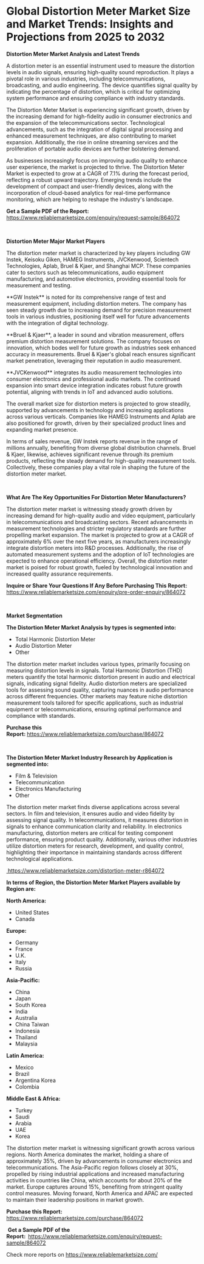 <p><h1>Global Distortion Meter Market Size and Market Trends: Insights and Projections from 2025 to 2032</h1></p><p><strong>Distortion Meter Market Analysis and Latest Trends</strong></p>
<p><p>A distortion meter is an essential instrument used to measure the distortion levels in audio signals, ensuring high-quality sound reproduction. It plays a pivotal role in various industries, including telecommunications, broadcasting, and audio engineering. The device quantifies signal quality by indicating the percentage of distortion, which is critical for optimizing system performance and ensuring compliance with industry standards.</p><p>The Distortion Meter Market is experiencing significant growth, driven by the increasing demand for high-fidelity audio in consumer electronics and the expansion of the telecommunications sector. Technological advancements, such as the integration of digital signal processing and enhanced measurement techniques, are also contributing to market expansion. Additionally, the rise in online streaming services and the proliferation of portable audio devices are further bolstering demand.</p><p>As businesses increasingly focus on improving audio quality to enhance user experience, the market is projected to thrive. The Distortion Meter Market is expected to grow at a CAGR of 7.1% during the forecast period, reflecting a robust upward trajectory. Emerging trends include the development of compact and user-friendly devices, along with the incorporation of cloud-based analytics for real-time performance monitoring, which are helping to reshape the industry's landscape.</p></p>
<p><strong>Get a Sample PDF of the Report:&nbsp;</strong> <a href="https://www.reliablemarketsize.com/enquiry/request-sample/864072?utm_campaign=3197&utm_medium=2&utm_source=Github&utm_content=ia&utm_term=10042025&utm_id=distortion-meter">https://www.reliablemarketsize.com/enquiry/request-sample/864072</a></p>
<p>&nbsp;</p>
<p><strong>Distortion Meter Major Market Players</strong></p>
<p><p>The distortion meter market is characterized by key players including GW Instek, Keisoku Giken, HAMEG Instruments, JVCKenwood, Scientech Technologies, Aplab, Bruel & Kjaer, and Shanghai MCP. These companies cater to sectors such as telecommunications, audio equipment manufacturing, and automotive electronics, providing essential tools for measurement and testing.</p><p>**GW Instek** is noted for its comprehensive range of test and measurement equipment, including distortion meters. The company has seen steady growth due to increasing demand for precision measurement tools in various industries, positioning itself well for future advancements with the integration of digital technology.</p><p>**Bruel & Kjaer**, a leader in sound and vibration measurement, offers premium distortion measurement solutions. The company focuses on innovation, which bodes well for future growth as industries seek enhanced accuracy in measurements. Bruel & Kjaer's global reach ensures significant market penetration, leveraging their reputation in audio measurement.</p><p>**JVCKenwood** integrates its audio measurement technologies into consumer electronics and professional audio markets. The continued expansion into smart device integration indicates robust future growth potential, aligning with trends in IoT and advanced audio solutions.</p><p>The overall market size for distortion meters is projected to grow steadily, supported by advancements in technology and increasing applications across various verticals. Companies like HAMEG Instruments and Aplab are also positioned for growth, driven by their specialized product lines and expanding market presence.</p><p>In terms of sales revenue, GW Instek reports revenue in the range of millions annually, benefiting from diverse global distribution channels. Bruel & Kjaer, likewise, achieves significant revenue through its premium products, reflecting the steady demand for high-quality measurement tools. Collectively, these companies play a vital role in shaping the future of the distortion meter market.</p></p>
<p>&nbsp;</p>
<p><strong>What Are The Key Opportunities For Distortion Meter Manufacturers?</strong></p>
<p><p>The distortion meter market is witnessing steady growth driven by increasing demand for high-quality audio and video equipment, particularly in telecommunications and broadcasting sectors. Recent advancements in measurement technologies and stricter regulatory standards are further propelling market expansion. The market is projected to grow at a CAGR of approximately 6% over the next five years, as manufacturers increasingly integrate distortion meters into R&D processes. Additionally, the rise of automated measurement systems and the adoption of IoT technologies are expected to enhance operational efficiency. Overall, the distortion meter market is poised for robust growth, fueled by technological innovation and increased quality assurance requirements.</p></p>
<p><strong>Inquire or Share Your Questions If Any Before Purchasing This Report:</strong> <a href="https://www.reliablemarketsize.com/enquiry/pre-order-enquiry/864072?utm_campaign=3197&utm_medium=2&utm_source=Github&utm_content=ia&utm_term=10042025&utm_id=distortion-meter">https://www.reliablemarketsize.com/enquiry/pre-order-enquiry/864072</a></p>
<p>&nbsp;</p>
<p><strong>Market Segmentation</strong></p>
<p><strong>The Distortion Meter Market Analysis by types is segmented into:</strong></p>
<p><ul><li>Total Harmonic Distortion Meter</li><li>Audio Distortion Meter</li><li>Other</li></ul></p>
<p><p>The distortion meter market includes various types, primarily focusing on measuring distortion levels in signals. Total Harmonic Distortion (THD) meters quantify the total harmonic distortion present in audio and electrical signals, indicating signal fidelity. Audio distortion meters are specialized tools for assessing sound quality, capturing nuances in audio performance across different frequencies. Other markets may feature niche distortion measurement tools tailored for specific applications, such as industrial equipment or telecommunications, ensuring optimal performance and compliance with standards.</p></p>
<p><strong>Purchase this Report:&nbsp;</strong><a href="https://www.reliablemarketsize.com/purchase/864072?utm_campaign=3197&utm_medium=2&utm_source=Github&utm_content=ia&utm_term=10042025&utm_id=distortion-meter">https://www.reliablemarketsize.com/purchase/864072</a></p>
<p>&nbsp;</p>
<p><strong>The Distortion Meter Market Industry Research by Application is segmented into:</strong></p>
<p><ul><li>Film & Television</li><li>Telecommunication</li><li>Electronics Manufacturing</li><li>Other</li></ul></p>
<p><p>The distortion meter market finds diverse applications across several sectors. In film and television, it ensures audio and video fidelity by assessing signal quality. In telecommunications, it measures distortion in signals to enhance communication clarity and reliability. In electronics manufacturing, distortion meters are critical for testing component performance, ensuring product quality. Additionally, various other industries utilize distortion meters for research, development, and quality control, highlighting their importance in maintaining standards across different technological applications.</p></p>
<p><a href="https://www.reliablemarketsize.com/distortion-meter-r864072?utm_campaign=3197&utm_medium=2&utm_source=Github&utm_content=ia&utm_term=10042025&utm_id=distortion-meter">&nbsp;https://www.reliablemarketsize.com/distortion-meter-r864072</a></p>
<p><strong>In terms of Region, the Distortion Meter Market Players available by Region are:</strong></p>
<p>
    <p> <strong> North America: </strong>
        <ul>
            <li>United States</li>
            <li>Canada</li>
        </ul>
        </p> 
    <p> <strong> Europe: </strong>
        <ul>
            <li>Germany</li>
            <li>France</li>
            <li>U.K.</li>
            <li>Italy</li>
            <li>Russia</li>
        </ul>
        </p> 
    <p> <strong> Asia-Pacific: </strong>
        <ul>
            <li>China</li>
            <li>Japan</li>
            <li>South Korea</li>
            <li>India</li>
            <li>Australia</li>
            <li>China Taiwan</li>
            <li>Indonesia</li>
            <li>Thailand</li>
            <li>Malaysia</li>
        </ul>
        </p> 
    <p> <strong> Latin America: </strong>
        <ul>
            <li>Mexico</li>
            <li>Brazil</li>
            <li>Argentina Korea</li>
            <li>Colombia</li>
        </ul>
        </p> 
    <p> <strong> Middle East & Africa: </strong>
        <ul>
            <li>Turkey</li>
            <li>Saudi</li>
            <li>Arabia</li>
            <li>UAE</li>
            <li>Korea</li>
        </ul>
    </p>
    </p>
<p><p>The distortion meter market is witnessing significant growth across various regions. North America dominates the market, holding a share of approximately 35%, driven by advancements in consumer electronics and telecommunications. The Asia-Pacific region follows closely at 30%, propelled by rising industrial applications and increased manufacturing activities in countries like China, which accounts for about 20% of the market. Europe captures around 15%, benefiting from stringent quality control measures. Moving forward, North America and APAC are expected to maintain their leadership positions in market growth.</p></p>
<p><strong>Purchase this Report: </strong><a href="https://www.reliablemarketsize.com/purchase/864072?utm_campaign=3197&utm_medium=2&utm_source=Github&utm_content=ia&utm_term=10042025&utm_id=distortion-meter">https://www.reliablemarketsize.com/purchase/864072</a></p>
<p>&nbsp;<strong>Get a Sample PDF of the Report:&nbsp;&nbsp;</strong><a href="https://www.reliablemarketsize.com/enquiry/request-sample/864072?utm_campaign=3197&utm_medium=2&utm_source=Github&utm_content=ia&utm_term=10042025&utm_id=distortion-meter">https://www.reliablemarketsize.com/enquiry/request-sample/864072</a></p>
<p><strong></strong></p>
<p>Check more reports on <a href="https://www.reliablemarketsize.com/?utm_campaign=3197&utm_medium=2&utm_source=Github&utm_content=ia&utm_term=10042025&utm_id=distortion-meter">https://www.reliablemarketsize.com/</a></p>